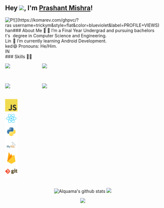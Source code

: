 ## Hey  <img src="https://github.com/TheDudeThatCode/TheDudeThatCode/blob/master/Assets/Hi.gif" width="28px">, I'm [Prashant Mishra](https://www.linkedin.com/in/prashant-mishra-35b6a8183/)!

<!--
**Trickym/Trickym** is a ✨ _special_ ✨ repository because its `README.md` (this file) appears on your GitHub profile.

- 🔭 I’m currently working on K12 Techno Services Pvt. Ltd.
- 🌱 I’m currently learning Android Development.
- 😄 Pronouns: He/Him
- ⚡ Fun fact: 
-->
<a href="https://www.linkedin.com/in/prashant-mishra-35b6a8183/">
  <img align="left" alt="Prashant's LinkedIN" width="25px" src="https://raw.githubusercontent.com/peterthehan/peterthehan/master/assets/linkedin.svg" />
</a>
![](https://komarev.com/ghpvc/?username=trickym&style=flat&color=blueviolet&label=PROFILE+VIEWS)
<br/>
### About Me 🚀
🌱 I’m a Final Year Undergrad and pursuing bachelors degree in Computer Science and Engineering. </br>
🌱 I’m currently learning Android Development. <br/>
😄 Pronouns: He/Him. <br/>
<br />
### Skills 👨‍💻 
  <p>
  <img align="left" width="120px" src="https://img.shields.io/badge/Java-ED8B00?style=for-the-badge&logo=java&logoColor=white"  />
  <img align="left" width="135px" src="https://img.shields.io/badge/HTML5-E34F26?style=for-the-badge&logo=html5&logoColor=white"  />
  </p>
  <br/>
  <br/>
  <br/>
  <p>
  <img align="left" width="120px" src="https://img.shields.io/badge/CSS3-1572B6?style=for-the-badge&logo=css3&logoColor=white"  />
  <img align="left" width="80px" src="https://img.shields.io/badge/C-00599C?style=for-the-badge&logo=c&logoColor=white"  /></p>
  <br/>
  <br/>
  <br/>
  <code><img height="40" src="https://raw.githubusercontent.com/github/explore/80688e429a7d4ef2fca1e82350fe8e3517d3494d/topics/javascript/javascript.png">
<img height="40" src="https://raw.githubusercontent.com/github/explore/80688e429a7d4ef2fca1e82350fe8e3517d3494d/topics/react/react.png">
<img height="40" src="https://raw.githubusercontent.com/github/explore/80688e429a7d4ef2fca1e82350fe8e3517d3494d/topics/python/python.png">
<img height="40" src="https://raw.githubusercontent.com/github/explore/80688e429a7d4ef2fca1e82350fe8e3517d3494d/topics/mysql/mysql.png">
<img height="40" src="https://raw.githubusercontent.com/github/explore/80688e429a7d4ef2fca1e82350fe8e3517d3494d/topics/firebase/firebase.png">
<img height="40" src="https://raw.githubusercontent.com/github/explore/80688e429a7d4ef2fca1e82350fe8e3517d3494d/topics/git/git.png"></code>
<br/>
<br/>
<p align="center">
<img width="49%" src="https://github-readme-stats.vercel.app/api?username=trickym&show_icons=true&include_all_commits=true&theme=dark" alt="Alquama's github stats" />

 <img width="49%" src="https://github-readme-streak-stats.herokuapp.com/?user=trickym&show_icons=true&locale=en&layout=compact&theme=dark&line_height=0" />
</p> 

<p align = "center"> 
<img src="https://activity-graph.herokuapp.com/graph?username=trickym&theme=react-dark">
</p> 
